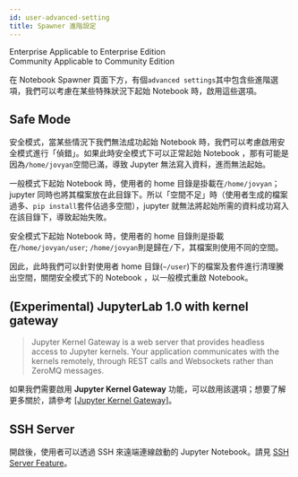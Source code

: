 ```yaml
---
id: user-advanced-setting
title: Spawner 進階設定 
---
```

<div class="label-sect">
  <div class="ee-only tooltip">Enterprise
    <span class="tooltiptext">Applicable to Enterprise Edition</span>
  </div>
  <div class="ce-only tooltip">Community
    <span class="tooltiptext">Applicable to Community Edition</span>
  </div>
</div>

在 Notebook Spawner 頁面下方，有個`advanced settings`其中包含些進階選項，我們可以考慮在某些特殊狀況下起始 Notebook 時，啟用這些選項。


## Safe Mode

安全模式，當某些情況下我們無法成功起始 Notebook 時，我們可以考慮啟用安全模式進行「偵錯」。如果此時安全模式下可以正常起始 Notebook ，那有可能是因為`/home/jovyan`空間已滿，導致 Jupyter 無法寫入資料，進而無法起始。

一般模式下起始 Notebook 時，使用者的 home 目錄是掛載在`/home/jovyan`； jupyter 同時也將其檔案放在此目錄下。所以「空間不足」時（使用者生成的檔案過多、`pip install`套件佔過多空間），jupyter 就無法將起始所需的資料成功寫入在該目錄下，導致起始失敗。

安全模式下起始 Notebook 時，使用者的 home 目錄則是掛載在`/home/jovyan/user`; `/home/jovyan`則是歸在`/`下，其檔案則使用不同的空間。

因此，此時我們可以針對使用者 home 目錄(`~/user`)下的檔案及套件進行清理騰出空間，關閉安全模式下的 Notebook ，以一般模式重啟 Notebook。

## (Experimental) JupyterLab 1.0 with kernel gateway

>Jupyter Kernel Gateway is a web server that provides headless access to Jupyter kernels. Your application communicates with the kernels remotely, through REST calls and Websockets rather than ZeroMQ messages.

如果我們需要啟用 **Jupyter Kernel Gateway** 功能，可以啟用該選項；想要了解更多關於，請參考 [[Jupyter Kernel Gateway]](https://jupyter-kernel-gateway.readthedocs.io/en/latest/index.html)。

## SSH Server

開啟後，使用者可以透過 SSH 來遠端連線啟動的 Jupyter Notebook。請見 [SSH Server Feature](guide_manual/ssh-config-cht)。